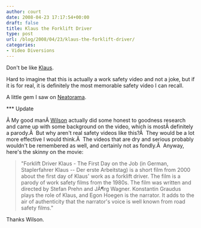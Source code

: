 ```yaml
---
author: court
date: 2008-04-23 17:17:54+00:00
draft: false
title: Klaus the Forklift Driver
type: post
url: /blog/2008/04/23/klaus-the-forklift-driver/
categories:
- Video Diversions
---
```


Don't be like [Klaus](http://uk.youtube.com/watch?v=Sdjt6Bl5qdY).

Hard to imagine that this is actually a work safety video and not a joke, but if it is for real, it is definitely the most memorable safety video I can recall.

A little gem I saw on [Neatorama](http://www.neatorama.com/2008/04/20/best-work-safety-video-evar-forklift-driver-klaus/).

*** Update

Â My good manÂ [Wilson](http://robertwilsonphoto.com) actually did some honest to goodness research and came up with some background on the video, which is mostÂ definitely a parody.Â  But why aren't real safety videos like this?Â  They would be a lot more effective I would think.Â  The videos that are dry and serious probably wouldn't be remembered as well, and certainly not as fondly.Â  Anyway, here's the skinny on the movie:


<blockquote>"Forklift Driver Klaus - The First Day on the Job (in German, Staplerfahrer Klaus -- Der erste Arbeitstag) is a short film from 2000 about the first day of Klaus' work as a forklift driver. The film is a parody of work safety films from the 1980s. The film was written and directed by Stefan Prehn and JÃ¶rg Wagner. Konstantin Graudus plays the role of Klaus, and Egon Hoegen is the narrator. It adds to the air of authenticity that the narrator's voice is well known from road safety films."</blockquote>


Thanks Wilson.
